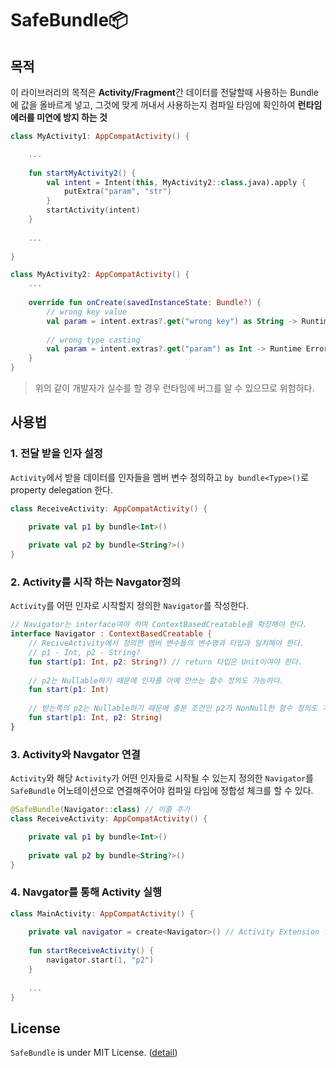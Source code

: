 # SafeBundle📦  
## 목적
이 라이브러리의 목적은 **Activity/Fragment**간 데이터를 전달할때 사용하는 Bundle에 값을 올바르게 넣고, 그것에 맞게 꺼내서 사용하는지 컴파일 타임에 확인하여 **런타임 에러를 미연에 방지 하는 것**

```kotlin
class MyActivity1: AppCompatActivity() {

    ...
    
    fun startMyActivity2() {
        val intent = Intent(this, MyActivity2::class.java).apply {
            putExtra("param", "str")
        }
        startActivity(intent)
    }
    
    ...
    
}

class MyActivity2: AppCompatActivity() {
    ...
    
    override fun onCreate(savedInstanceState: Bundle?) {
        // wrong key value
        val param = intent.extras?.get("wrong key") as String -> Runtime Error
        
        // wrong type casting
        val param = intent.extras?.get("param") as Int -> Runtime Error
    }
}
```
> 위의 같이 개발자가 실수를 할 경우 런타임에 버그를 알 수 있으므로 위험하다.

## 사용법
### 1. 전달 받을 인자 설정
`Activity`에서 받을 데이터를 인자들을 멤버 변수 정의하고 `by bundle<Type>()`로 property delegation 한다.

```kotlin
class ReceiveActivity: AppCompatActivity() {

    private val p1 by bundle<Int>()
    
    private val p2 by bundle<String?>()
}
```
### 2. Activity를 시작 하는 Navgator정의
`Activity`를 어떤 인자로 시작할지 정의한 `Navigator`를 작성한다.

```kotlin
// Navigator는 interface여야 하며 ContextBasedCreatable을 확장해야 한다.
interface Navigator : ContextBasedCreatable {
    // ReciveActivity에서 정의한 멤버 변수들의 변수명과 타입과 일치해야 한다.
    // p1 - Int, p2 - String?
    fun start(p1: Int, p2: String?) // return 타입은 Unit이여야 한다.
    
    // p2는 Nullable하기 때문에 인자를 아예 안쓰는 함수 정의도 가능하다.
    fun start(p1: Int)
    
    // 받는쪽의 p2는 Nullable하기 때문에 충분 조건인 p2가 NonNull한 함수 정의도 가능하다.
    fun start(p1: Int, p2: String)
}
```
### 3. Activity와 Navgator 연결
`Activity`와 해당 `Activity`가 어떤 인자들로 시작될 수 있는지 정의한 `Navigator`를 `SafeBundle` 어노테이션으로 연결해주어야 컴파일 타임에 정합성 체크를 할 수 있다.

```kotlin
@SafeBundle(Navigator::class) // 이줄 추가
class ReceiveActivity: AppCompatActivity() {

    private val p1 by bundle<Int>()
    
    private val p2 by bundle<String?>()
}
```

### 4. Navgator를 통해 Activity 실행

```kotlin
class MainActivity: AppCompatActivity() {
    
    private val navigator = create<Navigator>() // Activity Extension function인 create() 사용
    
    fun startReceiveActivity() {
        navigator.start(1, "p2")
    }
    
    ...
}
```
## License
`SafeBundle` is under MIT License. ([detail](LICENSE))
